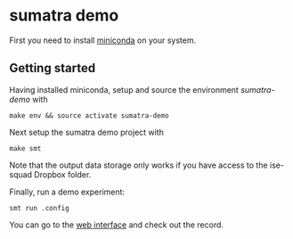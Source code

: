 # sumatra demo

First you need to install [miniconda](https://conda.io/docs/install/quick.html#linux-miniconda-install) on your system.

## Getting started
Having installed miniconda, setup and source the environment _sumatra-demo_ with

`make env && source activate sumatra-demo`

Next setup the sumatra demo project with

`make smt`

Note that the output data storage only works if you have access to the ise-squad Dropbox folder.

Finally, run a demo experiment:

`smt run .config`

You can go to the [web interface](http://192.33.91.83:9183/demo/) and check out the record.
